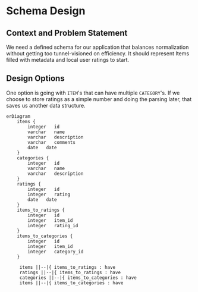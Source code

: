 # Schema Design

## Context and Problem Statement

We need a defined schema for our application that balances normalization without
getting too tunnel-visioned on efficiency.
It should represent Items filled with metadata and local user ratings to start.

## Design Options

One option is going with `ITEM`'s that can have multiple `CATEGORY`'s. If we choose
to store ratings as a simple number and doing the parsing later,
that saves us another data structure.

```mermaid
erDiagram
    items {
        integer   id
        varchar   name
        varchar   description
        varchar   comments
        date   date
    }
    categories {
        integer   id
        varchar   name
        varchar   description
    }
    ratings {
        integer   id
        integer   rating
        date   date
    }
    items_to_ratings {
        integer   id
        integer   item_id
        integer   rating_id
    }
    items_to_categories {
        integer   id
        integer   item_id
        integer   category_id
    }

     items ||--|{ items_to_ratings : have
     ratings ||--|{ items_to_ratings : have
     categories ||--|{ items_to_categories : have
     items ||--|{ items_to_categories : have
```
